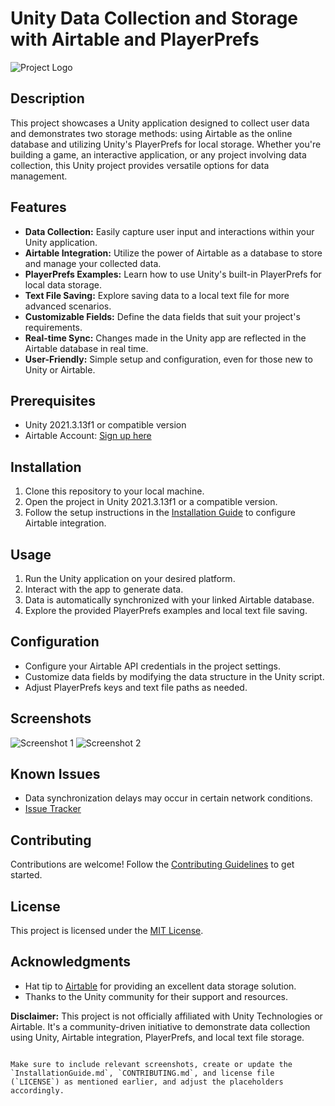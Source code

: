# Unity Data Collection and Storage with Airtable and PlayerPrefs

![Project Logo](project_logo.png) <!-- Add your project logo or relevant image -->

## Description

This project showcases a Unity application designed to collect user data and demonstrates two storage methods: using Airtable as the online database and utilizing Unity's PlayerPrefs for local storage. Whether you're building a game, an interactive application, or any project involving data collection, this Unity project provides versatile options for data management.

## Features

- **Data Collection:** Easily capture user input and interactions within your Unity application.
- **Airtable Integration:** Utilize the power of Airtable as a database to store and manage your collected data.
- **PlayerPrefs Examples:** Learn how to use Unity's built-in PlayerPrefs for local data storage.
- **Text File Saving:** Explore saving data to a local text file for more advanced scenarios.
- **Customizable Fields:** Define the data fields that suit your project's requirements.
- **Real-time Sync:** Changes made in the Unity app are reflected in the Airtable database in real time.
- **User-Friendly:** Simple setup and configuration, even for those new to Unity or Airtable.

## Prerequisites

- Unity 2021.3.13f1 or compatible version
- Airtable Account: [Sign up here](https://www.airtable.com)

## Installation

1. Clone this repository to your local machine.
2. Open the project in Unity 2021.3.13f1 or a compatible version.
3. Follow the setup instructions in the [Installation Guide](InstallationGuide.md) to configure Airtable integration.

## Usage

1. Run the Unity application on your desired platform.
2. Interact with the app to generate data.
3. Data is automatically synchronized with your linked Airtable database.
4. Explore the provided PlayerPrefs examples and local text file saving.

## Configuration

- Configure your Airtable API credentials in the project settings.
- Customize data fields by modifying the data structure in the Unity script.
- Adjust PlayerPrefs keys and text file paths as needed.

## Screenshots

![Screenshot 1](screenshot1.png)
![Screenshot 2](screenshot2.png)

## Known Issues

- Data synchronization delays may occur in certain network conditions.
- [Issue Tracker](https://github.com/yourusername/yourproject/issues)

## Contributing

Contributions are welcome! Follow the [Contributing Guidelines](CONTRIBUTING.md) to get started.

## License

This project is licensed under the [MIT License](LICENSE).

## Acknowledgments

- Hat tip to [Airtable](https://www.airtable.com) for providing an excellent data storage solution.
- Thanks to the Unity community for their support and resources.


**Disclaimer:** This project is not officially affiliated with Unity Technologies or Airtable. It's a community-driven initiative to demonstrate data collection using Unity, Airtable integration, PlayerPrefs, and local text file storage.
```

Make sure to include relevant screenshots, create or update the `InstallationGuide.md`, `CONTRIBUTING.md`, and license file (`LICENSE`) as mentioned earlier, and adjust the placeholders accordingly.
